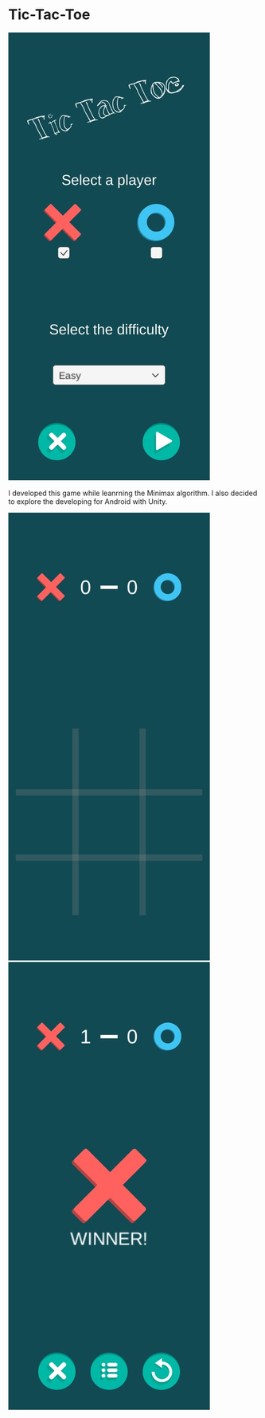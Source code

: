 # Tic-Tac-Toe

![](img/Mainmenu.jpg)

I developed this game while leanrning the Minimax algorithm.
I also decided to explore the developing for Android with Unity.

![](img/InGame.jpg)
![](img/Winner.jpg)
